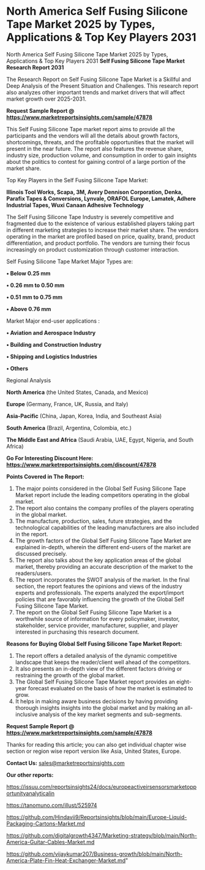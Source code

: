 # North America Self Fusing Silicone Tape Market 2025 by Types, Applications & Top Key Players 2031
North America Self Fusing Silicone Tape Market 2025 by Types, Applications & Top Key Players 2031
<strong>Self Fusing Silicone Tape Market Research Report 2031</strong>

The Research Report on Self Fusing Silicone Tape Market is a Skillful and Deep Analysis of the Present Situation and Challenges. This research report also analyzes other important trends and market drivers that will affect market growth over 2025-2031.

<strong>Request Sample Report @ <a href=https://www.marketreportsinsights.com/sample/47878>https://www.marketreportsinsights.com/sample/47878</a></strong>

This Self Fusing Silicone Tape market report aims to provide all the participants and the vendors will all the details about growth factors, shortcomings, threats, and the profitable opportunities that the market will present in the near future. The report also features the revenue share, industry size, production volume, and consumption in order to gain insights about the politics to contest for gaining control of a large portion of the market share.

Top Key Players in the Self Fusing Silicone Tape Market:

<strong>Illinois Tool Works, Scapa, 3M, Avery Dennison Corporation, Denka, Parafix Tapes & Conversions, Lynvale, ORAFOL Europe, Lamatek, Adhere Industrial Tapes, Wuxi Canaan Adhesive Technology</strong>

The Self Fusing Silicone Tape Industry is severely competitive and fragmented due to the existence of various established players taking part in different marketing strategies to increase their market share. The vendors operating in the market are profiled based on price, quality, brand, product differentiation, and product portfolio. The vendors are turning their focus increasingly on product customization through customer interaction.

Self Fusing Silicone Tape Market Major Types are:

<strong>•  Below 0.25 mm

•  0.26 mm to 0.50 mm

•  0.51 mm to 0.75 mm

•  Above 0.76 mm</strong>

Market Major end-user applications :

<strong>•  Aviation and Aerospace Industry

•  Building and Construction Industry

•  Shipping and Logistics Industries

•  Others</strong>

Regional Analysis

</u><strong><b>North America</b></strong> (the United States, Canada, and Mexico)

<strong><b>Europe </b></strong>(Germany, France, UK, Russia, and Italy)

<strong><b>Asia-Pacific</b></strong> (China, Japan, Korea, India, and Southeast Asia)

<strong><b>South America</b></strong> (Brazil, Argentina, Colombia, etc.)

<strong><b>The Middle East and Africa</b></strong> (Saudi Arabia, UAE, Egypt, Nigeria, and South Africa)

<strong>Go For Interesting Discount Here: <a href=https://www.marketreportsinsights.com/discount/47878>https://www.marketreportsinsights.com/discount/47878</a></strong>

<strong>Points Covered in The Report:</strong>
<ol>
  <li>The major points considered in the Global Self Fusing Silicone Tape Market report include the leading competitors operating in the global market.</li>
  <li>The report also contains the company profiles of the players operating in the global market.</li>
  <li>The manufacture, production, sales, future strategies, and the technological capabilities of the leading manufacturers are also included in the report.</li>
  <li>The growth factors of the Global Self Fusing Silicone Tape Market are explained in-depth, wherein the different end-users of the market are discussed precisely.</li>
  <li>The report also talks about the key application areas of the global market, thereby providing an accurate description of the market to the readers/users.</li>
  <li>The report incorporates the SWOT analysis of the market. In the final section, the report features the opinions and views of the industry experts and professionals. The experts analyzed the export/import policies that are favorably influencing the growth of the Global Self Fusing Silicone Tape Market.</li>
  <li>The report on the Global Self Fusing Silicone Tape Market is a worthwhile source of information for every policymaker, investor, stakeholder, service provider, manufacturer, supplier, and player interested in purchasing this research document.</li>
</ol>
<strong>Reasons for Buying Global Self Fusing Silicone Tape Market Report:</strong>

<ol>
  <li>The report offers a detailed analysis of the dynamic competitive landscape that keeps the reader/client well ahead of the competitors.</li>
  <li>It also presents an in-depth view of the different factors driving or restraining the growth of the global market.</li>
  <li>The Global Self Fusing Silicone Tape Market report provides an eight-year forecast evaluated on the basis of how the market is estimated to grow.</li>
  <li>It helps in making aware business decisions by having providing thorough insights insights into the global market and by making an all-inclusive analysis of the key market segments and sub-segments.</li>
</ol>
<strong>Request Sample Report @ <a href=https://www.marketreportsinsights.com/sample/47878>https://www.marketreportsinsights.com/sample/47878</a></strong>


Thanks for reading this article; you can also get individual chapter wise section or region wise report version like Asia, United States, Europe.

<strong>Contact Us:</strong>
sales@marketreportsinsights.com

<strong>Our other reports:</strong>

<a href=https://issuu.com/reportsinsights24/docs/europeactiveirsensorsmarketopportunityanalyticalin>https://issuu.com/reportsinsights24/docs/europeactiveirsensorsmarketopportunityanalyticalin</a>

<a href=https://tanomuno.com/illust/525974>https://tanomuno.com/illust/525974</a>

<a href=https://github.com/Hindavii9/Reportsinsights/blob/main/Europe-Liquid-Packaging-Cartons-Market.md>https://github.com/Hindavii9/Reportsinsights/blob/main/Europe-Liquid-Packaging-Cartons-Market.md</a>

<a href=https://github.com/digitalgrowth4347/Marketing-strategy/blob/main/North-America-Guitar-Cables-Market.md>https://github.com/digitalgrowth4347/Marketing-strategy/blob/main/North-America-Guitar-Cables-Market.md</a>

<a href=https://github.com/vijaykumar207/Business-growth/blob/main/North-America-Plate-Fin-Heat-Exchanger-Market.md>https://github.com/vijaykumar207/Business-growth/blob/main/North-America-Plate-Fin-Heat-Exchanger-Market.md</a>"
